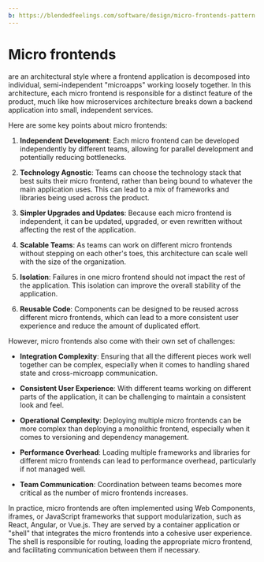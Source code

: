 ```yaml
---
b: https://blendedfeelings.com/software/design/micro-frontends-pattern.md
---
```


# Micro frontends 
are an architectural style where a frontend application is decomposed into individual, semi-independent "microapps" working loosely together. In this architecture, each micro frontend is responsible for a distinct feature of the product, much like how microservices architecture breaks down a backend application into small, independent services.

Here are some key points about micro frontends:

1. **Independent Development**: Each micro frontend can be developed independently by different teams, allowing for parallel development and potentially reducing bottlenecks.

2. **Technology Agnostic**: Teams can choose the technology stack that best suits their micro frontend, rather than being bound to whatever the main application uses. This can lead to a mix of frameworks and libraries being used across the product.

3. **Simpler Upgrades and Updates**: Because each micro frontend is independent, it can be updated, upgraded, or even rewritten without affecting the rest of the application.

4. **Scalable Teams**: As teams can work on different micro frontends without stepping on each other's toes, this architecture can scale well with the size of the organization.

5. **Isolation**: Failures in one micro frontend should not impact the rest of the application. This isolation can improve the overall stability of the application.

6. **Reusable Code**: Components can be designed to be reused across different micro frontends, which can lead to a more consistent user experience and reduce the amount of duplicated effort.

However, micro frontends also come with their own set of challenges:

- **Integration Complexity**: Ensuring that all the different pieces work well together can be complex, especially when it comes to handling shared state and cross-microapp communication.

- **Consistent User Experience**: With different teams working on different parts of the application, it can be challenging to maintain a consistent look and feel.

- **Operational Complexity**: Deploying multiple micro frontends can be more complex than deploying a monolithic frontend, especially when it comes to versioning and dependency management.

- **Performance Overhead**: Loading multiple frameworks and libraries for different micro frontends can lead to performance overhead, particularly if not managed well.

- **Team Communication**: Coordination between teams becomes more critical as the number of micro frontends increases.

In practice, micro frontends are often implemented using Web Components, iframes, or JavaScript frameworks that support modularization, such as React, Angular, or Vue.js. They are served by a container application or "shell" that integrates the micro frontends into a cohesive user experience. The shell is responsible for routing, loading the appropriate micro frontend, and facilitating communication between them if necessary.